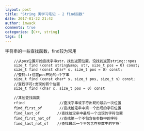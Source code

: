 ```yaml
---
layout: post
title: "String 类学习笔记 - 2 find函数"
date: 2017-01-22 21:42
author: imwack
comments: true
categories: [C++, string]
tags: []
---
```

字符串的一些查找函数，find较为常用

 
        //从pos位置开始查找字串str，找到返回位置，没找到返回string::npos
        size_t find (const string&amp; str, size_t pos = 0) const;
        size_t find (const char* s, size_t pos = 0) const;
        //查找str位置pos开始的n个字串
        size_t find (const char* s, size_t pos, size_t n) const;    
        //查找字符c出现的首个位置
        size_t find (char c, size_t pos = 0) const
    
        //其他查找函数
        rfind                //查找字串或字符出现的最后一次位置
        find_first_of        //查找给定串中第一个出现的字符位置
        find_last_of        //查找给定串中最后一个出现的字符位置
        find_first_not_of    //查找第一个不包含在参数中的字符    
        find_last_not_of    //查找最后一个不包含在参数中的字符`

&nbsp;
